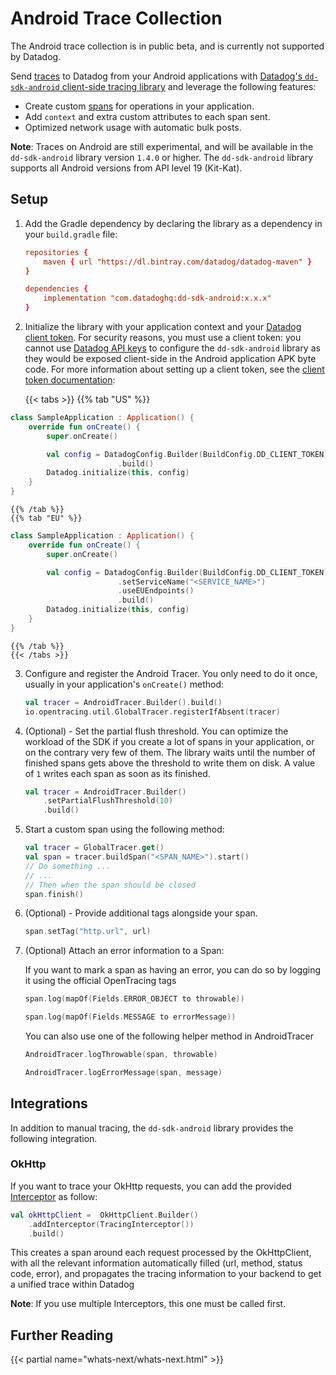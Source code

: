 # Android Trace Collection

<div class="alert alert-info">The Android trace collection is in public beta, and is currently not supported by Datadog.</div>

Send [traces][1] to Datadog from your Android applications with [Datadog's `dd-sdk-android` client-side tracing library][2] and leverage the following features:

* Create custom [spans][3] for operations in your application.
* Add `context` and extra custom attributes to each span sent.
* Optimized network usage with automatic bulk posts.

**Note**: Traces on Android are still experimental, and will be available in the `dd-sdk-android` library version `1.4.0` or higher. The `dd-sdk-android` library supports all Android versions from API level 19 (Kit-Kat).

## Setup

1. Add the Gradle dependency by declaring the library as a dependency in your `build.gradle` file:

    ```conf
    repositories {
        maven { url "https://dl.bintray.com/datadog/datadog-maven" }
    }

    dependencies {
        implementation "com.datadoghq:dd-sdk-android:x.x.x"
    }
    ```

2. Initialize the library with your application context and your [Datadog client token][4]. For security reasons, you must use a client token: you cannot use [Datadog API keys][5] to configure the `dd-sdk-android` library as they would be exposed client-side in the Android application APK byte code. For more information about setting up a client token, see the [client token documentation][4]:

    {{< tabs >}}
    {{% tab "US" %}}

```kotlin
class SampleApplication : Application() {
    override fun onCreate() {
        super.onCreate()

        val config = DatadogConfig.Builder(BuildConfig.DD_CLIENT_TOKEN)
                        .build()
        Datadog.initialize(this, config)
    }
}
```

    {{% /tab %}}
    {{% tab "EU" %}}

```kotlin
class SampleApplication : Application() {
    override fun onCreate() {
        super.onCreate()

        val config = DatadogConfig.Builder(BuildConfig.DD_CLIENT_TOKEN)
                        .setServiceName("<SERVICE_NAME>")
                        .useEUEndpoints()
                        .build()
        Datadog.initialize(this, config)
    }
}
```

    {{% /tab %}}
    {{< /tabs >}}

3. Configure and register the Android Tracer. You only need to do it once, usually in your application's `onCreate()` method:

    ```kotlin
    val tracer = AndroidTracer.Builder().build()
    io.opentracing.util.GlobalTracer.registerIfAbsent(tracer)
    ```

4. (Optional) - Set the partial flush threshold. You can optimize the workload of the SDK if you create a lot of spans in your application, or on the contrary very few of them. The library waits until the number of finished spans gets above the threshold to write them on disk. A value of `1` writes each span as soon as its finished.

    ```kotlin
    val tracer = AndroidTracer.Builder()
        .setPartialFlushThreshold(10)
        .build()
    ```

5. Start a custom span using the following method:

    ```kotlin
    val tracer = GlobalTracer.get()
    val span = tracer.buildSpan("<SPAN_NAME>").start()
    // Do something ...
    // ...
    // Then when the span should be closed
    span.finish()
    ```

6. (Optional) - Provide additional tags alongside your span.

    ```kotlin
    span.setTag("http.url", url)
    ```
7. (Optional) Attach an error information to a Span:

    If you want to mark a span as having an error, you can do so by logging it using the official OpenTracing tags

    ```kotlin
    span.log(mapOf(Fields.ERROR_OBJECT to throwable))
    ```
    ```kotlin
    span.log(mapOf(Fields.MESSAGE to errorMessage))
    ```
    You can also use one of the following helper method in AndroidTracer

    ```kotlin
    AndroidTracer.logThrowable(span, throwable)
    ```
    ```kotlin
    AndroidTracer.logErrorMessage(span, message)
    ```

## Integrations

In addition to manual tracing, the `dd-sdk-android` library provides the following integration.

### OkHttp

If you want to trace your OkHttp requests, you can add the provided [Interceptor][6] as follow:

```kotlin
val okHttpClient =  OkHttpClient.Builder()
    .addInterceptor(TracingInterceptor())
    .build()
```

This creates a span around each request processed by the OkHttpClient, with all the relevant information automatically filled (url, method, status code, error), and propagates the tracing information to your backend to get a unified trace within Datadog

**Note**: If you use multiple Interceptors, this one must be called first.

## Further Reading

{{< partial name="whats-next/whats-next.html" >}}

[1]: https://docs.datadoghq.com/tracing/visualization/#trace
[2]: https://github.com/DataDog/dd-sdk-android
[3]: https://docs.datadoghq.com/tracing/visualization/#spans
[4]: https://docs.datadoghq.com/account_management/api-app-keys/#client-tokens
[5]: https://docs.datadoghq.com/account_management/api-app-keys/#api-keys
[6]: https://square.github.io/okhttp/interceptors/

